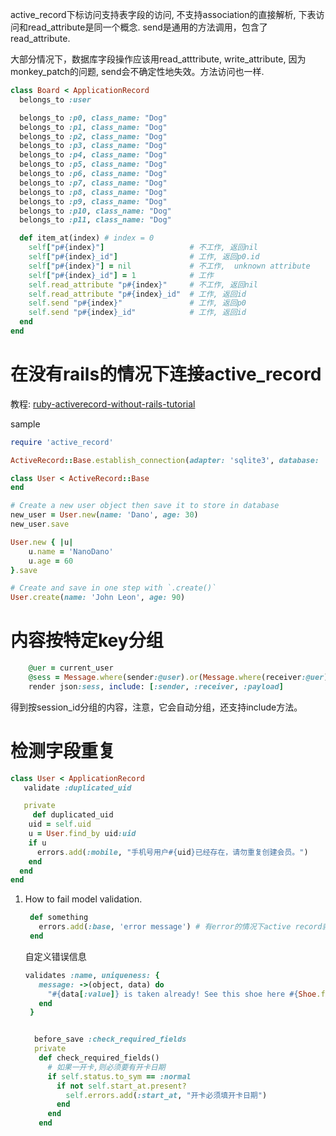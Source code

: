 active_record下标访问支持表字段的访问, 不支持association的直接解析, 下表访问和read_attribute是同一个概念. send是通用的方法调用，包含了read_attribute.

大部分情况下，数据库字段操作应该用read_atttribute, write_attribute, 因为monkey_patch的问题, send会不确定性地失效。方法访问也一样.

~~~ruby
class Board < ApplicationRecord
  belongs_to :user

  belongs_to :p0, class_name: "Dog"
  belongs_to :p1, class_name: "Dog"
  belongs_to :p2, class_name: "Dog"
  belongs_to :p3, class_name: "Dog"
  belongs_to :p4, class_name: "Dog"
  belongs_to :p5, class_name: "Dog"
  belongs_to :p6, class_name: "Dog"
  belongs_to :p7, class_name: "Dog"
  belongs_to :p8, class_name: "Dog"
  belongs_to :p9, class_name: "Dog"
  belongs_to :p10, class_name: "Dog"
  belongs_to :p11, class_name: "Dog"

  def item_at(index) # index = 0
    self["p#{index}"]                   # 不工作, 返回nil
    self["p#{index}_id"]                # 工作, 返回p0.id
    self["p#{index}"] = nil             # 不工作,  unknown attribute
    self["p#{index}_id"] = 1            # 工作
    self.read_attribute "p#{index}"     # 不工作, 返回nil
    self.read_attribute "p#{index}_id"  # 工作, 返回id
    self.send "p#{index}"               # 工作, 返回p0
    self.send "p#{index}_id"            # 工作, 返回id
  end
end
~~~

# 在没有rails的情况下连接active_record
教程: [ruby-activerecord-without-rails-tutorial](https://www.devdungeon.com/content/ruby-activerecord-without-rails-tutorial)

sample
~~~ruby
require 'active_record'

ActiveRecord::Base.establish_connection(adapter: 'sqlite3', database: 'test.db')

class User < ActiveRecord::Base
end

# Create a new user object then save it to store in database
new_user = User.new(name: 'Dano', age: 30)
new_user.save

User.new { |u|
    u.name = 'NanoDano'
    u.age = 60
}.save

# Create and save in one step with `.create()`
User.create(name: 'John Leon', age: 90)
~~~

# 内容按特定key分组

~~~ruby
    @uer = current_user
    @sess = Message.where(sender:@user).or(Message.where(receiver:@uer)).group_by(&:session_id)
    render json:sess, include: [:sender, :receiver, :payload]
~~~

得到按session_id分组的内容，注意，它会自动分组，还支持include方法。

# 检测字段重复

~~~ruby
class User < ApplicationRecord
   validate :duplicated_uid

   private
     def duplicated_uid
    uid = self.uid
    u = User.find_by uid:uid
    if u
      errors.add(:mobile, "手机号用户#{uid}已经存在，请勿重复创建会员。")
    end
  end
end

~~~

1. How to fail model validation.
   ~~~ruby
    def something
      errors.add(:base, 'error message') # 有error的情况下active record就不会保存。
    end
   ~~~

   自定义错误信息
   ~~~ruby
   validates :name, uniqueness: {
      message: ->(object, data) do
        "#{data[:value]} is taken already! See this shoe here #{Shoe.find_by({name: data[:value]}).url}"
      end
    }
   ~~~

   ~~~ruby

     before_save :check_required_fields
     private
      def check_required_fields()
        # 如果一开卡,则必须要有开卡日期
        if self.status.to_sym == :normal
          if not self.start_at.present?
            self.errors.add(:start_at, "开卡必须填开卡日期")
          end
        end
      end
   ~~~